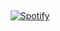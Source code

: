 &nbsp;<div align="center">
  [![Spotify](https://supakorn.vercel.app/api/spotify?background_color=0d1117&border_color=ffffff)](https://open.spotify.com/user/supakornn)
</div>
